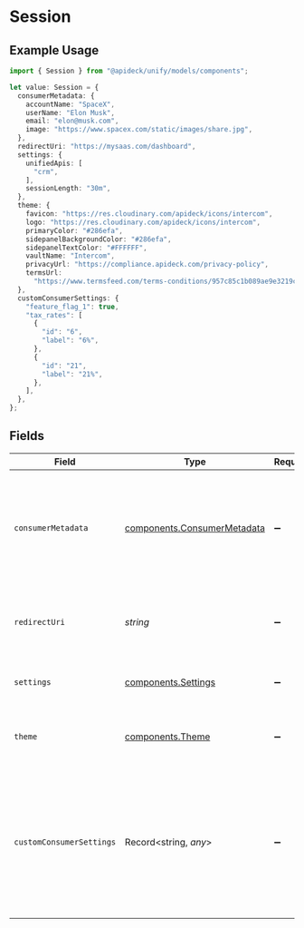 # Session

## Example Usage

```typescript
import { Session } from "@apideck/unify/models/components";

let value: Session = {
  consumerMetadata: {
    accountName: "SpaceX",
    userName: "Elon Musk",
    email: "elon@musk.com",
    image: "https://www.spacex.com/static/images/share.jpg",
  },
  redirectUri: "https://mysaas.com/dashboard",
  settings: {
    unifiedApis: [
      "crm",
    ],
    sessionLength: "30m",
  },
  theme: {
    favicon: "https://res.cloudinary.com/apideck/icons/intercom",
    logo: "https://res.cloudinary.com/apideck/icons/intercom",
    primaryColor: "#286efa",
    sidepanelBackgroundColor: "#286efa",
    sidepanelTextColor: "#FFFFFF",
    vaultName: "Intercom",
    privacyUrl: "https://compliance.apideck.com/privacy-policy",
    termsUrl:
      "https://www.termsfeed.com/terms-conditions/957c85c1b089ae9e3219c83eff65377e",
  },
  customConsumerSettings: {
    "feature_flag_1": true,
    "tax_rates": [
      {
        "id": "6",
        "label": "6%",
      },
      {
        "id": "21",
        "label": "21%",
      },
    ],
  },
};
```

## Fields

| Field                                                                                                                 | Type                                                                                                                  | Required                                                                                                              | Description                                                                                                           | Example                                                                                                               |
| --------------------------------------------------------------------------------------------------------------------- | --------------------------------------------------------------------------------------------------------------------- | --------------------------------------------------------------------------------------------------------------------- | --------------------------------------------------------------------------------------------------------------------- | --------------------------------------------------------------------------------------------------------------------- |
| `consumerMetadata`                                                                                                    | [components.ConsumerMetadata](../../models/components/consumermetadata.md)                                            | :heavy_minus_sign:                                                                                                    | The metadata of the consumer. This is used to display the consumer in the sidebar. This is optional, but recommended. |                                                                                                                       |
| `redirectUri`                                                                                                         | *string*                                                                                                              | :heavy_minus_sign:                                                                                                    | The URL to redirect the user to after the session has been configured.                                                | https://mysaas.com/dashboard                                                                                          |
| `settings`                                                                                                            | [components.Settings](../../models/components/settings.md)                                                            | :heavy_minus_sign:                                                                                                    | Settings to change the way the Vault is displayed.                                                                    |                                                                                                                       |
| `theme`                                                                                                               | [components.Theme](../../models/components/theme.md)                                                                  | :heavy_minus_sign:                                                                                                    | Theming options to change the look and feel of Vault.                                                                 |                                                                                                                       |
| `customConsumerSettings`                                                                                              | Record<string, *any*>                                                                                                 | :heavy_minus_sign:                                                                                                    | Custom consumer settings that are passed as part of the session.                                                      | {<br/>"feature_flag_1": true,<br/>"tax_rates": [<br/>{<br/>"id": "6",<br/>"label": "6%"<br/>},<br/>{<br/>"id": "21",<br/>"label": "21%"<br/>}<br/>]<br/>} |